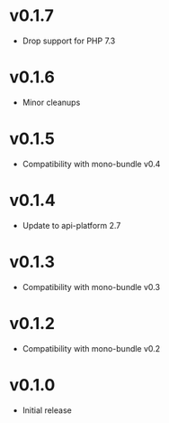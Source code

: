 # v0.1.7

* Drop support for PHP 7.3

# v0.1.6

* Minor cleanups

# v0.1.5

*  Compatibility with mono-bundle v0.4

# v0.1.4

* Update to api-platform 2.7

# v0.1.3

*  Compatibility with mono-bundle v0.3

# v0.1.2

*  Compatibility with mono-bundle v0.2

# v0.1.0

* Initial release
